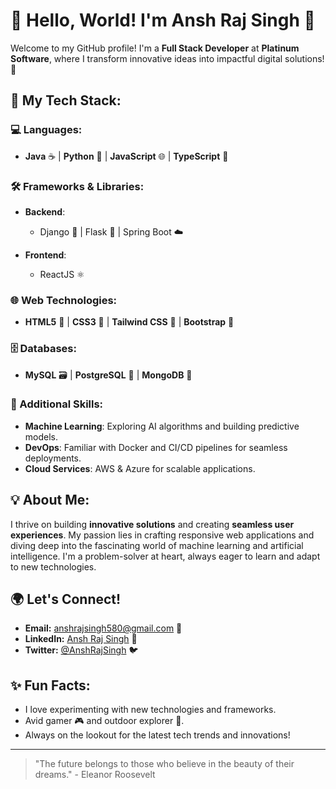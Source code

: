 # 🌟 Hello, World! I'm Ansh Raj Singh 👋

Welcome to my GitHub profile! I'm a **Full Stack Developer** at **Platinum Software**, where I transform innovative ideas into impactful digital solutions! 🚀

## 🔧 My Tech Stack:
### 💻 Languages:
- **Java** ☕ | **Python** 🐍 | **JavaScript** 🌐 | **TypeScript** 📜

### 🛠 Frameworks & Libraries:
- **Backend**: 
  - Django 🐍 | Flask 🌊 | Spring Boot ☁️
  
- **Frontend**: 
  - ReactJS ⚛️ 

### 🌐 Web Technologies:
- **HTML5** 📄 | **CSS3** 🎨 | **Tailwind CSS** 🌈 | **Bootstrap** 🥤

### 🗄️ Databases:
- **MySQL** 🗃️ | **PostgreSQL** 🐘 | **MongoDB** 🍃

### 🤖 Additional Skills:
- **Machine Learning**: Exploring AI algorithms and building predictive models.
- **DevOps**: Familiar with Docker and CI/CD pipelines for seamless deployments.
- **Cloud Services**: AWS & Azure for scalable applications.

## 💡 About Me:
I thrive on building **innovative solutions** and creating **seamless user experiences**. My passion lies in crafting responsive web applications and diving deep into the fascinating world of machine learning and artificial intelligence. I'm a problem-solver at heart, always eager to learn and adapt to new technologies.

## 🌍 Let's Connect!
- **Email:** [anshrajsingh580@gmail.com](mailto:anshrajsingh580@gmail.com) 📧
- **LinkedIn:** [Ansh Raj Singh](https://www.linkedin.com/in/ansh-raj-singh-913830225?utm_source=share&utm_campaign=share_via&utm_content=profile&utm_medium=android_app) 🔗
- **Twitter:** [@AnshRajSingh](https://twitter.com/AnshRajSingh) 🐦

## ✨ Fun Facts:
- I love experimenting with new technologies and frameworks.
- Avid gamer 🎮 and outdoor explorer 🌲.
- Always on the lookout for the latest tech trends and innovations!

---

> "The future belongs to those who believe in the beauty of their dreams." - Eleanor Roosevelt
